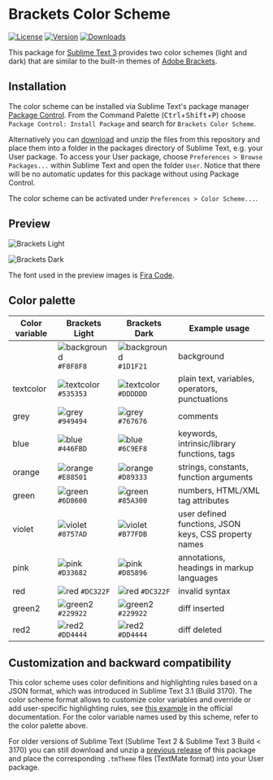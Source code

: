 # Brackets Color Scheme

[![License](https://img.shields.io/github/license/jwortmann/brackets-color-scheme.svg)](https://github.com/jwortmann/brackets-color-scheme/blob/master/LICENSE)
[![Version](https://img.shields.io/github/release/jwortmann/brackets-color-scheme.svg)](https://github.com/jwortmann/brackets-color-scheme/tags)
[![Downloads](https://img.shields.io/packagecontrol/dt/Brackets%20Color%20Scheme.svg)](https://packagecontrol.io/packages/Brackets%20Color%20Scheme)

This package for [Sublime Text 3](https://www.sublimetext.com/) provides two color schemes (light and dark) that are similar to the built-in themes of [Adobe Brackets](http://brackets.io/).

## Installation

The color scheme can be installed via Sublime Text's package manager [Package Control](https://packagecontrol.io/installation).
From the Command Palette (<kbd>Ctrl</kbd>+<kbd>Shift</kbd>+<kbd>P</kbd>) choose `Package Control: Install Package` and search for `Brackets Color Scheme`.

Alternatively you can [download](https://github.com/jwortmann/brackets-color-scheme/archive/master.zip) and unzip the files from this repository and place them into a folder in the packages directory of Sublime Text, e.g. your User package.
To access your User package, choose `Preferences > Browse Packages...` within Sublime Text and open the folder `User`.
Notice that there will be no automatic updates for this package without using Package Control.

The color scheme can be activated under `Preferences > Color Scheme...`.

## Preview

![Brackets Light](https://i.imgur.com/VtvY5mc.png)

![Brackets Dark](https://i.imgur.com/nvxmeUv.png)

The font used in the preview images is [Fira Code](https://github.com/tonsky/FiraCode).

## Color palette

| Color variable | Brackets Light | Brackets Dark | Example usage |
| -------------- | -------------- | ------------- | ------------- |
| | ![background](http://via.placeholder.com/20/f8f8f8/f8f8f8) `#F8F8F8` | ![background](http://via.placeholder.com/20/1d1f21/1d1f21) `#1D1F21` | background |
| textcolor | ![textcolor](http://via.placeholder.com/20/535353/535353) `#535353` | ![textcolor](http://via.placeholder.com/20/dddddd/dddddd) `#DDDDDD` | plain text, variables, operators, punctuations |
| grey | ![grey](http://via.placeholder.com/20/949494/949494) `#949494` | ![grey](http://via.placeholder.com/20/767676/767676) `#767676` | comments |
| blue | ![blue](http://via.placeholder.com/20/446fbd/446fbd) `#446FBD` | ![blue](http://via.placeholder.com/20/6c9ef8/6c9ef8) `#6C9EF8` | keywords, intrinsic/library functions, tags |
| orange | ![orange](http://via.placeholder.com/20/e88501/e88501) `#E88501` | ![orange](http://via.placeholder.com/20/d89333/d89333) `#D89333` | strings, constants, function arguments |
| green | ![green](http://via.placeholder.com/20/6d8600/6d8600) `#6D8600` | ![green](http://via.placeholder.com/20/85a300/85a300) `#85A300` | numbers, HTML/XML tag attributes |
| violet | ![violet](http://via.placeholder.com/20/8757ad/8757ad) `#8757AD` | ![violet](http://via.placeholder.com/20/b77fdb/b77fdb) `#B77FDB` | user defined functions, JSON keys, CSS property names |
| pink | ![pink](http://via.placeholder.com/20/d33682/d33682) `#D33682` | ![pink](http://via.placeholder.com/20/d85896/d85896) `#D85896` | annotations, headings in markup languages |
| red | ![red](http://via.placeholder.com/20/dc322f/dc322f) `#DC322F` | ![red](http://via.placeholder.com/20/dc322f/dc322f) `#DC322F` | invalid syntax |
| green2 | ![green2](http://via.placeholder.com/20/229922/229922) `#229922` | ![green2](http://via.placeholder.com/20/229922/229922) `#229922` | diff inserted |
| red2 | ![red2](http://via.placeholder.com/20/dd4444/dd4444) `#DD4444` | ![red2](http://via.placeholder.com/20/dd4444/dd4444) `#DD4444` | diff deleted |

## Customization and backward compatibility

This color scheme uses color definitions and highlighting rules based on a JSON format, which was introduced in Sublime Text 3.1 (Build 3170).
The color scheme format allows to customize color variables and override or add user-specific highlighting rules, see [this example](https://www.sublimetext.com/docs/3/color_schemes.html#customization) in the official documentation.
For the color variable names used by this scheme, refer to the color palette above.

For older versions of Sublime Text (Sublime Text 2 & Sublime Text 3 Build < 3170) you can still download and unzip a [previous release](https://github.com/jwortmann/brackets-color-scheme/releases/tag/v1.0.4) of this package and place the corresponding `.tmTheme` files (TextMate format) into your User package.
